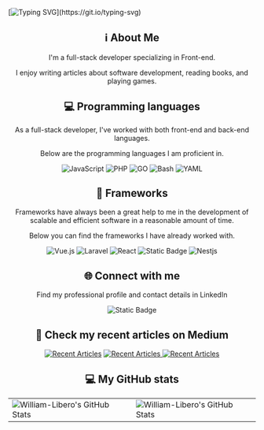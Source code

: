 [![Typing SVG](https://readme-typing-svg.herokuapp.com?font=Orbitron&size=30&duration=2500&pause=1000&color=0CFF1A&background=000000&center=true&vCenter=true&random=false&width=900&height=75&lines=Hi%2C+my+name+is+William.;This+is+my+GitHub+profile.)](https://git.io/typing-svg)

<div align="center">
    <h2>ℹ️ About Me</h2>
    <p>I'm a full-stack developer specializing in Front-end.</p>
    <p>I enjoy writing articles about software development, reading books, and playing games.</p>
</div>

<div align="center">
    <h2>💻 Programming languages</h2>
    <p>As a full-stack developer, I've worked with both front-end and back-end languages.</p>
    <p>Below are the programming languages I am proficient in.</p>
    <img alt="JavaScript" src="https://img.shields.io/badge/JavaScript-%20?style=for-the-badge&logo=javascript&logoColor=black&color=%23f5de1c">
    <img alt="PHP" src="https://img.shields.io/badge/PHP-%20?style=for-the-badge&logo=php&logoColor=black&color=%233678ac">
    <img alt="GO" src="https://img.shields.io/badge/GO-%20?style=for-the-badge&logo=go&logoColor=white&color=%2302aed6">
    <img alt="Bash" src="https://img.shields.io/badge/BASH-%20?style=for-the-badge&logo=gnubash&logoColor=white&color=%234caa26">
    <img alt="YAML" src="https://img.shields.io/badge/YAML-%20?style=for-the-badge&logo=yaml&logoColor=white&color=black">
</div>

<div align="center">
    <h2>🔧 Frameworks</h2>
    <p>Frameworks have always been a great help to me in the development of scalable and efficient software in a reasonable amount of time.</p>
    <p>Below you can find the frameworks I have already worked with.</p>
    <img alt="Vue.js" src="https://img.shields.io/badge/Vue.js-%20?style=for-the-badge&logo=vuedotjs&logoColor=%2342b982&color=%23324a5c&link=https%3A%2F%2Fvuejs.org%2F">
    <img alt="Laravel" src="https://img.shields.io/badge/Laravel-%20?style=for-the-badge&logo=Laravel&logoColor=white&color=%23f33a2e&link=https%3A%2F%2Flaravel.com%2F">
    <img alt="React" src="https://img.shields.io/badge/React-%20?style=for-the-badge&logo=react&logoColor=white&color=%2362dafc&link=https%3A%2F%2Fpt-br.legacy.reactjs.org%2F">
    <img alt="Static Badge" src="https://img.shields.io/badge/Next.js-%20?style=for-the-badge&logo=nextdotjs&logoColor=white&color=black&link=https%3A%2F%2Fnextjs.org%2F">
    <img alt="Nestjs" src="https://img.shields.io/badge/Nestjs-%20?style=for-the-badge&logo=nestjs&logoColor=white&color=%23ea285d&link=https%3A%2F%2Fnestjs.com%2F">
</div>

<div align="center">
    <h2>🌐 Connect with me</h2>
    <p>Find my professional profile and contact details in LinkedIn</p>
    <img alt="Static Badge" src="https://img.shields.io/badge/LinkedIn-%20?style=for-the-badge&logo=linkedin&logoColor=white&color=%230b65c3&link=https%3A%2F%2Fwww.linkedin.com%2Fin%2Fwilliamlibero%2F">
</div>

<div align="center">
    <h2>📖 Check my recent articles on Medium</h2>
    <a target="_blank" href="https://github-readme-medium-recent-article.vercel.app/medium/@williamliberos/0"><img src="https://github-readme-medium-recent-article.vercel.app/medium/@williamliberos/0" alt="Recent Articles"></a>
    <a target="_blank" href="https://github-readme-medium-recent-article.vercel.app/medium/@williamliberos/1"><img src="https://github-readme-medium-recent-article.vercel.app/medium/@williamliberos/1" alt="Recent Articles"> </a>
    <a target="_blank" href="https://github-readme-medium-recent-article.vercel.app/medium/@williamliberos/2"><img src="https://github-readme-medium-recent-article.vercel.app/medium/@williamliberos/2" alt="Recent Articles"> </a>
</div>

<div align="center">
    <h2>💻 My GitHub stats</h2>
     <table align="center" width="100%" height="100%" >
        <tr>
            <td><img src="https://github-readme-stats.vercel.app/api?username=William-Libero&theme=default&show_icons=true&hide_border=true&count_private=true" alt="William-Libero's GitHub Stats" /></td>
            <td><img src="https://github-readme-streak-stats.herokuapp.com/?user=William-Libero&theme=default&hide_border=true" alt="William-Libero's GitHub Stats" /></td>
        </tr>
     </table>
    <table align="center" width="100%" height="100%">
         <tr>
            <td><img src="https://github-readme-stats.vercel.app/api/top-langs/?username=William-Libero&theme=default&show_icons=true&hide_border=true&layout=compact" alt="William-Libero's GitHub Stats" /></td>
         </tr>
    </table>
</div>
